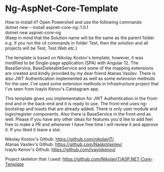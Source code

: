 # Ng-AspNet-Core-Template
How to install it?
Open Powershell and use the following commands\
  dotnet new --install aspnet-core-ng::1.0.1\
  dotnet new aspnet-core-ng\
  (Keep in mind that the Solution name will be the same as the parent folder e.g. if you run the cli commands in folder Test, then the solution and all projects will be Test, Test.Web etc.)


The template is based on Nikolay Kostov's template, however, it was modified to be Single-page application (SPA) with Angular 12.
The BaseService, BaseDeletableService and some of the mapping extensions are created and kindly provided by my dear friend Atanas Vasilev.
There is also JWT Authentication implemented as well as some extension methods for the user.
I've used some extension methods in infrastructure project that I've seen from Ivaylo Kenov's Catstagram app.

This template gives you implementation for JWT Authentication in the front-end and in the back-end and it is ready to use.
The front-end uses ng-bootstrap and toasts that are already added. There is only user module and login/register components.
Also there is BaseService in the front-end as well.
Please if you have any other ideas for features you'd like to add feel free to make a PR and whenever I have free time I will review it and approve it.
If you liked it leave a star.

Nikolay Kostov's Github: https://github.com/nikolayIT/ \
Atanas Vasilev's Github: https://github.com/NaskoVasilev/ \
Ivaylo Kenov's Github: https://github.com/ivaylokenov/ 

Project skeleton that I used: https://github.com/NikolayIT/ASP.NET-Core-Template
